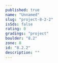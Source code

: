 ```yaml
---
published: true
name: "Unnamed"
slug: "project-8-2-2"
isSds: false
rating: 0
gradings: "project"
boulder: "8.2"
zone: 8
id: "8.2.2"
description: ""
---
```



